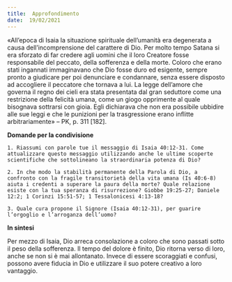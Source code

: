 ```yaml
---
title:  Approfondimento
date:  19/02/2021
---
```


«All’epoca di Isaia la situazione spirituale dell’umanità era degenerata a causa dell’incomprensione del carattere di Dio. Per molto tempo Satana si era sforzato di far credere agli uomini che il loro Creatore fosse responsabile del peccato, della sofferenza e della morte. Coloro che erano stati ingannati immaginavano che Dio fosse duro ed esigente, sempre pronto a giudicare per poi denunciare e condannare, senza essere disposto ad accogliere il peccatore che tornava a lui. La legge dell’amore che governa il regno dei cieli era stata presentata dal gran seduttore come una restrizione della felicità umana, come un giogo opprimente al quale bisognava sottrarsi con gioia. Egli dichiarava che non era possibile ubbidire alle sue leggi e che le punizioni per la trasgressione erano inflitte arbitrariamente» – PK, p. 311 [182].

**Domande per la condivisione**

`1.	Riassumi con parole tue il messaggio di Isaia 40:12-31. Come attualizzare questo messaggio utilizzando anche le ultime scoperte scientifiche che sottolineano la straordinaria potenza di Dio?`

`2.	In che modo la stabilità permanente della Parola di Dio, a confronto con la fragile transitorietà della vita umana (Is 40:6-8) aiuta i credenti a superare la paura della morte? Quale relazione esiste con la tua speranza di risurrezione? Giobbe 19:25-27; Daniele 12:2; 1 Corinzi 15:51-57; 1 Tessalonicesi 4:13-18?`

`3.	Quale cura propone il Signore (Isaia 40:12-31), per guarire l’orgoglio e l’arroganza dell’uomo?`

**In sintesi**

Per mezzo di Isaia, Dio arreca consolazione a coloro che sono passati sotto il peso della sofferenza. Il tempo del dolore è finito, Dio ritorna verso di loro, anche se non si è mai allontanato. Invece di essere scoraggiati e confusi, possono avere fiducia in Dio e utilizzare il suo potere creativo a loro vantaggio.